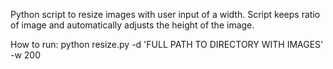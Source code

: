 Python script to resize images with user input of a width. Script keeps ratio of image and automatically adjusts the height of the image.

How to run:
python resize.py -d 'FULL PATH TO DIRECTORY WITH IMAGES' -w 200

